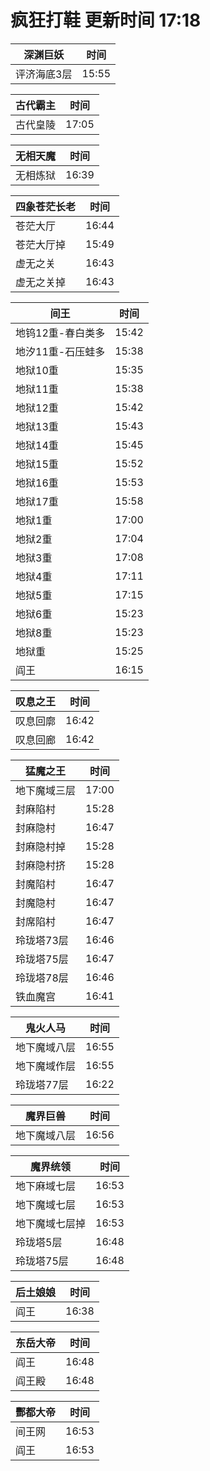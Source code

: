 # 疯狂打鞋 更新时间 17:18

| 深渊巨妖   | 时间    |
|--------|-------|
| 评济海底3层 | 15:55 |

| 古代霸主   | 时间    |
|--------|-------|
| 古代皇陵 | 17:05 |

| 无相天魔   | 时间    |
|--------|-------|
| 无相炼狱 | 16:39 |

| 四象苍茫长老   | 时间    |
|--------|-------|
| 苍茫大厅 | 16:44 |
| 苍茫大厅掉 | 15:49 |
| 虚无之关 | 16:43 |
| 虚无之关掉 | 16:43 |

| 间王   | 时间    |
|--------|-------|
| 地钨12重-春白类多 | 15:42 |
| 地汐11重-石压蛙多 | 15:38 |
| 地狱10重 | 15:35 |
| 地狱11重 | 15:38 |
| 地狱12重 | 15:42 |
| 地狱13重 | 15:43 |
| 地狱14重 | 15:45 |
| 地狱15重 | 15:52 |
| 地狱16重 | 15:53 |
| 地狱17重 | 15:58 |
| 地狱1重 | 17:00 |
| 地狱2重 | 17:04 |
| 地狱3重 | 17:08 |
| 地狱4重 | 17:11 |
| 地狱5重 | 17:15 |
| 地狱6重 | 15:23 |
| 地狱8重 | 15:23 |
| 地狱重 | 15:25 |
| 阎王 | 16:15 |

| 叹息之王   | 时间    |
|--------|-------|
| 叹息回廓 | 16:42 |
| 叹息回廊 | 16:42 |

| 猛魔之王   | 时间    |
|--------|-------|
| 地下魔域三层 | 17:00 |
| 封麻陷村 | 15:28 |
| 封麻隐村 | 16:47 |
| 封麻隐村掉 | 15:28 |
| 封麻隐村挤 | 15:28 |
| 封魔陷村 | 16:47 |
| 封魔隐村 | 16:47 |
| 封席陷村 | 16:47 |
| 玲珑塔73层 | 16:46 |
| 玲珑塔75层 | 16:47 |
| 玲珑塔78层 | 16:46 |
| 铁血魔宫 | 16:41 |

| 鬼火人马   | 时间    |
|--------|-------|
| 地下魔域八层 | 16:55 |
| 地下魔域作层 | 16:55 |
| 玲珑塔77层 | 16:22 |

| 魔界巨兽   | 时间    |
|--------|-------|
| 地下魔域八层 | 16:56 |

| 魔界统领   | 时间    |
|--------|-------|
| 地下麻域七层 | 16:53 |
| 地下魔域七层 | 16:53 |
| 地下魔域七层掉 | 16:53 |
| 玲珑塔5层 | 16:48 |
| 玲珑塔75层 | 16:48 |

| 后土娘娘   | 时间    |
|--------|-------|
| 阎王 | 16:38 |

| 东岳大帝   | 时间    |
|--------|-------|
| 阎王 | 16:48 |
| 阎王殿 | 16:48 |

| 酆都大帝   | 时间    |
|--------|-------|
| 间王网 | 16:53 |
| 阎王 | 16:53 |
